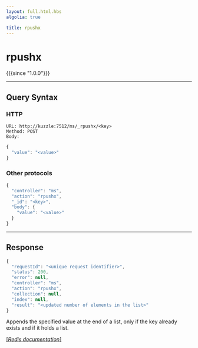 ```yaml
---
layout: full.html.hbs
algolia: true

title: rpushx
---
```


# rpushx

{{{since "1.0.0"}}}




---

## Query Syntax

### HTTP

```http
URL: http://kuzzle:7512/ms/_rpushx/<key>
Method: POST  
Body:
```


```js
{
  "value": "<value>"
}
```



### Other protocols


```js
{
  "controller": "ms",
  "action": "rpushx",
  "_id": "<key>",
  "body": {
    "value": "<value>"
  }
}
```

---

## Response

```javascript
{
  "requestId": "<unique request identifier>",
  "status": 200,
  "error": null,
  "controller": "ms",
  "action": "rpushx",
  "collection": null,
  "index": null,
  "result": "<updated number of elements in the list>"
}
```

Appends the specified value at the end of a list, only if the key already exists and if it holds a list.

[[_Redis documentation_]](https://redis.io/commands/rpushx)
